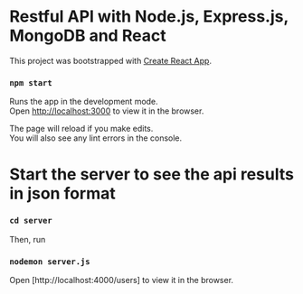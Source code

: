 # Restful API with Node.js, Express.js, MongoDB and React

This project was bootstrapped with [Create React App](https://github.com/facebook/create-react-app).


### `npm start`

Runs the app in the development mode.\
Open [http://localhost:3000](http://localhost:3000) to view it in the browser.

The page will reload if you make edits.\
You will also see any lint errors in the console.


# Start the server to see the api results in json format

### `cd server`

Then, run
### `nodemon server.js`

Open [http://localhost:4000/users] to view it in the browser.

